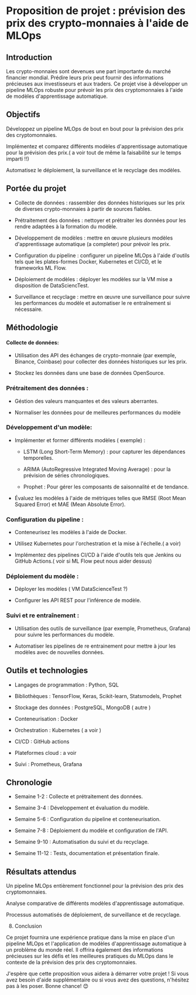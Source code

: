 # Proposition de projet : prévision des prix des crypto-monnaies à l'aide de MLOps

## Introduction

 Les crypto-monnaies sont devenues une part importante du marché financier mondial.  Prédire leurs prix peut fournir des informations précieuses aux investisseurs et aux traders.  Ce projet vise à développer un pipeline MLOps robuste pour prévoir les prix des cryptomonnaies à l'aide de modèles d'apprentissage automatique.

## Objectifs

 Développez un pipeline MLOps de bout en bout pour la prévision des prix des cryptomonnaies.

 Implémentez et comparez différents modèles d'apprentissage automatique pour la prévision des prix.( a voir tout de même la faisabilité sur le temps imparti !!)

 Automatisez le déploiement, la surveillance et le recyclage des modèles.
 
 ## Portée du projet

 - Collecte de données : rassembler des données historiques sur les prix de diverses crypto-monnaies à partir de sources fiables.

 - Prétraitement des données : nettoyer et prétraiter les données pour les rendre adaptées à la formation du modèle.

 - Développement de modèles : mettre en œuvre plusieurs modèles d'apprentissage automatique (a completer) pour prévoir les prix.

 - Configuration du pipeline : configurer un pipeline MLOps à l'aide d'outils tels que les plates-formes Docker, Kubernetes et CI/CD, et le frameworks ML Flow.

 - Déploiement de modèles : déployer les modèles sur la VM mise a disposition de DataSciencTest.

 - Surveillance et recyclage : mettre en œuvre une surveillance pour suivre les performances du modèle et automatiser le re entraînement si nécessaire.

## Méthodologie

 #### Collecte de données:

 - Utilisation des API des échanges de crypto-monnaie (par exemple, Binance, Coinbase) pour collecter des données historiques sur les prix.

 - Stockez les données dans une base de données OpenSource.

 ### Prétraitement des données :

 - Géstion des valeurs manquantes et des valeurs aberrantes.

 - Normaliser les données pour de meilleures performances du modèle

 ### Développement d'un modèle:

 - Implémenter et former différents modèles ( exemple) :

      - LSTM (Long Short-Term Memory) : pour capturer les dépendances temporelles.

      - ARIMA (AutoRegressive Integrated Moving Average) : pour la prévision de séries chronologiques.

      - Prophet : Pour gérer les composants de saisonnalité et de tendance.

 - Évaluez les modèles à l'aide de métriques telles que RMSE (Root Mean Squared Error) et MAE (Mean Absolute Error).

 ### Configuration du pipeline :

 - Conteneurisez les modèles à l'aide de Docker.

 - Utilisez Kubernetes pour l'orchestration et la mise à l'échelle.( a voir) 

 - Implémentez des pipelines CI/CD à l'aide d'outils tels que Jenkins ou GitHub Actions.( voir si ML Flow peut nous aider dessus)

 ### Déploiement du modèle :

 - Déployer les modèles ( VM DataScienceTest ?)

 - Configurer les API REST pour l'inférence de modèle.

 ### Suivi et re entraînement :

- Utilisation des outils de surveillance (par exemple, Prometheus, Grafana) pour suivre les performances du modèle.

 - Automatiser les pipelines de re entrainement pour mettre à jour les modèles avec de nouvelles données.

## Outils et technologies

 - Langages de programmation : Python, SQL

 - Bibliothèques : TensorFlow, Keras, Scikit-learn, Statsmodels, Prophet

 - Stockage des données : PostgreSQL, MongoDB ( autre )

 - Conteneurisation : Docker

 - Orchestration : Kubernetes ( a voir )

 - CI/CD : GitHub actions

 - Plateformes cloud : a voir

 - Suivi : Prometheus, Grafana

## Chronologie

 - Semaine 1-2 : Collecte et prétraitement des données.

 - Semaine 3-4 : Développement et évaluation du modèle.

 - Semaine 5-6 : Configuration du pipeline et conteneurisation.

 - Semaine 7-8 : Déploiement du modèle et configuration de l'API.

 - Semaine 9-10 : Automatisation du suivi et du recyclage.

 - Semaine 11-12 : Tests, documentation et présentation finale.

## Résultats attendus

 Un pipeline MLOps entièrement fonctionnel pour la prévision des prix des cryptomonnaies.

 Analyse comparative de différents modèles d'apprentissage automatique.

 Processus automatisés de déploiement, de surveillance et de recyclage.

 8. Conclusion

 Ce projet fournira une expérience pratique dans la mise en place d'un pipeline MLOps et l'application de modèles d'apprentissage automatique à un problème du monde réel.  Il offrira également des informations précieuses sur les défis et les meilleures pratiques du MLOps dans le contexte de la prévision des prix des cryptomonnaies.

 J'espère que cette proposition vous aidera à démarrer votre projet !  Si vous avez besoin d'aide supplémentaire ou si vous avez des questions, n'hésitez pas à les poser.  Bonne chance!  😊
